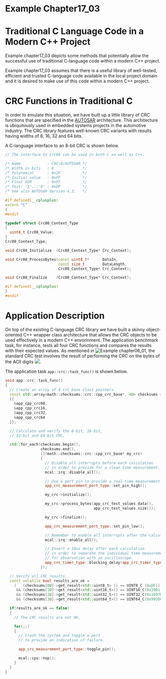 # Example Chapter17_03
# Traditional C Language Code in a Modern C++ Project

Example chapter17_03 depicts some methods that potentially allow
the successful use of traditional C-language code within a
modern C++ project.

Example chapter17_03 assumes that there is a useful
library of well-tested, efficient and trusted C-language code
available in the local project domain and it is desired to make
use of this code within a modern C++ project.

# CRC Functions in Traditional C

In order to emulate this situation, we have built up a
little library of CRC functions that are specified in the
[AUTOSAR](www.autosar.org) architecture. This architecture
is ubiquitously used in embedded systems projects in the
automotive industry. The CRC library features well-known
CRC variants with results having widths of 8, 16, 32 and 64 bits.

A C-language interface to an 8-bit CRC is shown below.

```cpp
// The interface to Crc08 can be used in both C as well as C++.

/* Name            : CRC-8/AUTOSAR */
/* Width in bits   : 8             */
/* Polynomial      : 0x2F          */
/* Initial value   : 0xFF          */
/* Final XOR       : 0xFF          */
/* Test: '1'...'9' : 0xDF          */
/* See also AUTOSAR Version 4.3.   */

#if defined(__cplusplus)
extern "C"
{
#endif

typedef struct Crc08_Context_Type
{
  uint8_t Crc08_Value;
}
Crc08_Context_Type;

void Crc08_Initialize  (Crc08_Context_Type* Crc_Context);

void Crc08_ProcessBytes(const uint8_t*      DataIn,
                        const size_t        DataLength,
                        Crc08_Context_Type* Crc_Context);

void Crc08_Finalize    (Crc08_Context_Type* Crc_Context);

#if defined(__cplusplus)
}
#endif
```

# Application Description

On top of the existing C-language CRC library we have built a skinny
object-oriented C++ wrapper class architecture that
allows the CRC objects to be used effectively in a
modern C++ envorinment. The application benchmark task,
for instance, tests all four CRC functions and compares
the results with their expected values. As mentioned in
![Example chapter06_01](../chapter06_01), the standard
CRC test involves the result of performing the CRC on the
bytes of the ACII digits
<img src="https://render.githubusercontent.com/render/math?math=1{\ldots}9">.

The application task `app::crc::task_func()` is shown below.

```cpp
void app::crc::task_func()
{
  // Create an array of 4 crc_base class pointers.
  const std::array<math::checksums::crc::cpp_crc_base*, 4U> checksums =
  {{
    &app_cpp_crc08,
    &app_cpp_crc16,
    &app_cpp_crc32,
    &app_cpp_crc64
  }};

  // Calculate and verify the 8-bit, 16-bit,
  // 32-bit and 64-bit CRC.

  std::for_each(checksums.begin(),
                checksums.end(),
                [](math::checksums::crc::cpp_crc_base* my_crc)
                {
                  // Disable all interrupts before each calculation
                  // in order to provide for a clean time measurement.
                  mcal::irq::disable_all();

                  // Use a port pin to provide a real-time measurement.
                  app_crc_measurement_port_type::set_pin_high();

                  my_crc->initialize();

                  my_crc->process_bytes(app_crc_test_values.data(),
                                        app_crc_test_values.size());

                  my_crc->finalize();

                  app_crc_measurement_port_type::set_pin_low();

                  // Remember to enable all interrupts after the calculation.
                  mcal::irq::enable_all();

                  // Insert a 10us delay after each calculation
                  // in order to separate the individual time measurements
                  // for observation with an oscilloscope.
                  app_crc_timer_type::blocking_delay(app_crc_timer_type::microseconds(10U));
                });

  // Verify all CRC results.
  const volatile bool results_are_ok =
    (   (checksums[0U]->get_result<std::uint8_t> () == UINT8_C (0xDF))
     && (checksums[1U]->get_result<std::uint16_t>() == UINT16_C(0x29B1))
     && (checksums[2U]->get_result<std::uint32_t>() == UINT32_C(0x1697D06A))
     && (checksums[3U]->get_result<std::uint64_t>() == UINT64_C(0x995DC9BBDF1939FA)));

  if(results_are_ok == false)
  {
    // The CRC results are not OK.

    for(;;)
    {
      // Crash the system and toggle a port
      // to provide an indication of failure.

      app_crc_measurement_port_type::toggle_pin();

      mcal::cpu::nop();
    }
  }
}
```
